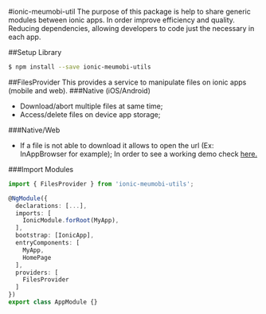 #ionic-meumobi-util
The purpose of this package is help to share generic modules between ionic apps. In order improve efficiency and quality. Reducing dependencies, allowing developers to code just the necessary in each app.

##Setup Library
```bash 
$ npm install --save ionic-meumobi-utils
```

##FilesProvider
This provides a service to manipulate files on ionic apps (mobile and web).
###Native (iOS/Android)
- Download/abort multiple files at same time; 
- Access/delete files on device app storage;

###Native/Web
- If a file is not able to download it allows to open the url (Ex: InAppBrowser for example);
In order to see a working demo check [here.](https://github.com/meumobi/Demo-ionic-meumobi)

###Import Modules
```typescript
import { FilesProvider } from 'ionic-meumobi-utils';

@NgModule({
  declarations: [...],
  imports: [
    IonicModule.forRoot(MyApp),
  ],
  bootstrap: [IonicApp],
  entryComponents: [
    MyApp,
    HomePage
  ],
  providers: [
    FilesProvider
  ]
})
export class AppModule {}
```








